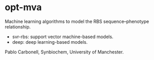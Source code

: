 # opt-mva

Machine learning algorithms to model the RBS sequence–phenotype relationship.

* svr-rbs: support vector machine-based models.
* deep: deep learning-based models.

Pablo Carbonell, Synbiochem, University of Manchester.

